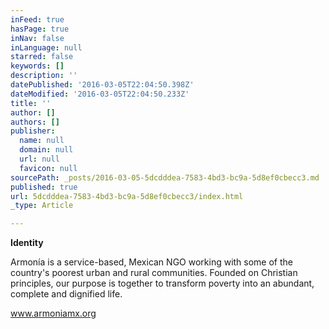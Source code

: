 ```yaml
---
inFeed: true
hasPage: true
inNav: false
inLanguage: null
starred: false
keywords: []
description: ''
datePublished: '2016-03-05T22:04:50.398Z'
dateModified: '2016-03-05T22:04:50.233Z'
title: ''
author: []
authors: []
publisher:
  name: null
  domain: null
  url: null
  favicon: null
sourcePath: _posts/2016-03-05-5dcdddea-7583-4bd3-bc9a-5d8ef0cbecc3.md
published: true
url: 5dcdddea-7583-4bd3-bc9a-5d8ef0cbecc3/index.html
_type: Article

---
```

**Identity**

Armonía is a service-based, Mexican NGO working with some of the country's poorest urban and rural communities. Founded on Christian principles, our purpose is together to transform poverty into an abundant, complete and dignified life. 

www.armoniamx.org